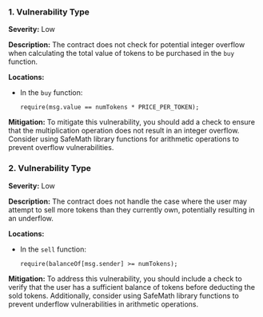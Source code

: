 ### 1. **Vulnerability Type**

**Severity:**
Low

**Description:**
The contract does not check for potential integer overflow when calculating the total value of tokens to be purchased in the `buy` function.

**Locations:**

- In the `buy` function:
  ```solidity
  require(msg.value == numTokens * PRICE_PER_TOKEN);
  ```

**Mitigation:**
To mitigate this vulnerability, you should add a check to ensure that the multiplication operation does not result in an integer overflow. Consider using SafeMath library functions for arithmetic operations to prevent overflow vulnerabilities.

### 2. **Vulnerability Type**

**Severity:**
Low

**Description:**
The contract does not handle the case where the user may attempt to sell more tokens than they currently own, potentially resulting in an underflow.

**Locations:**

- In the `sell` function:
  ```solidity
  require(balanceOf[msg.sender] >= numTokens);
  ```

**Mitigation:**
To address this vulnerability, you should include a check to verify that the user has a sufficient balance of tokens before deducting the sold tokens. Additionally, consider using SafeMath library functions to prevent underflow vulnerabilities in arithmetic operations.